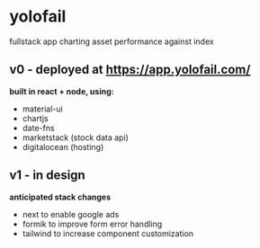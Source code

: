 # yolofail

fullstack app charting asset performance against index

## v0 - deployed at https://app.yolofail.com/

**built in react + node, using:**

- material-ui
- chartjs
- date-fns
- marketstack (stock data api)
- digitalocean (hosting)

## v1 - in design

**anticipated stack changes**

- next to enable google ads
- formik to improve form error handling
- tailwind to increase component customization

